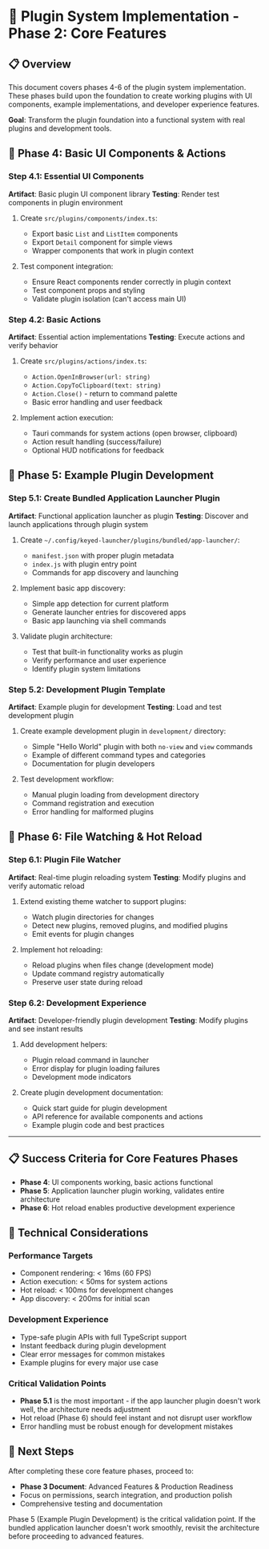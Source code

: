 # 🔌 Plugin System Implementation - Phase 2: Core Features

## 📋 Overview

This document covers phases 4-6 of the plugin system implementation. These phases build upon the foundation to create working plugins with UI components, example implementations, and developer experience features.

**Goal**: Transform the plugin foundation into a functional system with real plugins and development tools.

## 🎯 Phase 4: Basic UI Components & Actions

### Step 4.1: Essential UI Components
**Artifact**: Basic plugin UI component library
**Testing**: Render test components in plugin environment

1. Create `src/plugins/components/index.ts`:
   - Export basic `List` and `ListItem` components
   - Export `Detail` component for simple views
   - Wrapper components that work in plugin context

2. Test component integration:
   - Ensure React components render correctly in plugin context
   - Test component props and styling
   - Validate plugin isolation (can't access main UI)

### Step 4.2: Basic Actions
**Artifact**: Essential action implementations
**Testing**: Execute actions and verify behavior

1. Create `src/plugins/actions/index.ts`:
   - `Action.OpenInBrowser(url: string)`
   - `Action.CopyToClipboard(text: string)`
   - `Action.Close()` - return to command palette
   - Basic error handling and user feedback

2. Implement action execution:
   - Tauri commands for system actions (open browser, clipboard)
   - Action result handling (success/failure)
   - Optional HUD notifications for feedback

## 🎯 Phase 5: Example Plugin Development

### Step 5.1: Create Bundled Application Launcher Plugin
**Artifact**: Functional application launcher as plugin
**Testing**: Discover and launch applications through plugin system

1. Create `~/.config/keyed-launcher/plugins/bundled/app-launcher/`:
   - `manifest.json` with proper plugin metadata
   - `index.js` with plugin entry point
   - Commands for app discovery and launching

2. Implement basic app discovery:
   - Simple app detection for current platform
   - Generate launcher entries for discovered apps
   - Basic app launching via shell commands

3. Validate plugin architecture:
   - Test that built-in functionality works as plugin
   - Verify performance and user experience
   - Identify plugin system limitations

### Step 5.2: Development Plugin Template
**Artifact**: Example plugin for development
**Testing**: Load and test development plugin

1. Create example development plugin in `development/` directory:
   - Simple "Hello World" plugin with both `no-view` and `view` commands
   - Example of different command types and categories
   - Documentation for plugin developers

2. Test development workflow:
   - Manual plugin loading from development directory
   - Command registration and execution
   - Error handling for malformed plugins

## 🎯 Phase 6: File Watching & Hot Reload

### Step 6.1: Plugin File Watcher
**Artifact**: Real-time plugin reloading system
**Testing**: Modify plugins and verify automatic reload

1. Extend existing theme watcher to support plugins:
   - Watch plugin directories for changes
   - Detect new plugins, removed plugins, and modified plugins
   - Emit events for plugin changes

2. Implement hot reloading:
   - Reload plugins when files change (development mode)
   - Update command registry automatically
   - Preserve user state during reload

### Step 6.2: Development Experience
**Artifact**: Developer-friendly plugin development
**Testing**: Modify plugins and see instant results

1. Add development helpers:
   - Plugin reload command in launcher
   - Error display for plugin loading failures
   - Development mode indicators

2. Create plugin development documentation:
   - Quick start guide for plugin development
   - API reference for available components and actions
   - Example plugin code and best practices

---

## 📋 Success Criteria for Core Features Phases

- **Phase 4**: UI components working, basic actions functional
- **Phase 5**: Application launcher plugin working, validates entire architecture
- **Phase 6**: Hot reload enables productive development experience

## 🔧 Technical Considerations

### Performance Targets
- Component rendering: < 16ms (60 FPS)
- Action execution: < 50ms for system actions
- Hot reload: < 100ms for development changes
- App discovery: < 200ms for initial scan

### Development Experience
- Type-safe plugin APIs with full TypeScript support
- Instant feedback during plugin development
- Clear error messages for common mistakes
- Example plugins for every major use case

### Critical Validation Points
- **Phase 5.1** is the most important - if the app launcher plugin doesn't work well, the architecture needs adjustment
- Hot reload (Phase 6) should feel instant and not disrupt user workflow
- Error handling must be robust enough for development mistakes

## 🚀 Next Steps

After completing these core feature phases, proceed to:
- **Phase 3 Document**: Advanced Features & Production Readiness
- Focus on permissions, search integration, and production polish
- Comprehensive testing and documentation

Phase 5 (Example Plugin Development) is the critical validation point. If the bundled application launcher doesn't work smoothly, revisit the architecture before proceeding to advanced features.
